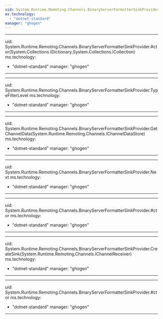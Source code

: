 ```yaml
---
uid: System.Runtime.Remoting.Channels.BinaryServerFormatterSinkProvider
ms.technology: 
  - "dotnet-standard"
manager: "ghogen"
---
```


---
uid: System.Runtime.Remoting.Channels.BinaryServerFormatterSinkProvider.#ctor(System.Collections.IDictionary,System.Collections.ICollection)
ms.technology: 
  - "dotnet-standard"
manager: "ghogen"
---

---
uid: System.Runtime.Remoting.Channels.BinaryServerFormatterSinkProvider.TypeFilterLevel
ms.technology: 
  - "dotnet-standard"
manager: "ghogen"
---

---
uid: System.Runtime.Remoting.Channels.BinaryServerFormatterSinkProvider.GetChannelData(System.Runtime.Remoting.Channels.IChannelDataStore)
ms.technology: 
  - "dotnet-standard"
manager: "ghogen"
---

---
uid: System.Runtime.Remoting.Channels.BinaryServerFormatterSinkProvider.Next
ms.technology: 
  - "dotnet-standard"
manager: "ghogen"
---

---
uid: System.Runtime.Remoting.Channels.BinaryServerFormatterSinkProvider.#ctor
ms.technology: 
  - "dotnet-standard"
manager: "ghogen"
---

---
uid: System.Runtime.Remoting.Channels.BinaryServerFormatterSinkProvider.CreateSink(System.Runtime.Remoting.Channels.IChannelReceiver)
ms.technology: 
  - "dotnet-standard"
manager: "ghogen"
---

---
uid: System.Runtime.Remoting.Channels.BinaryServerFormatterSinkProvider.#ctor
ms.technology: 
  - "dotnet-standard"
manager: "ghogen"
---
